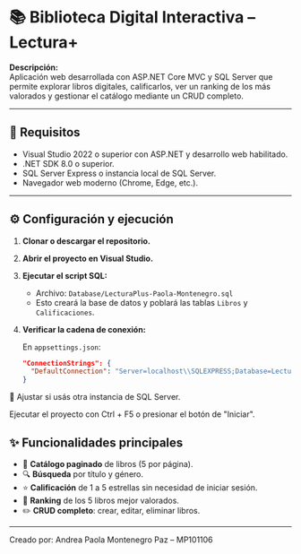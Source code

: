 # 📚 Biblioteca Digital Interactiva – Lectura+

**Descripción:**  
Aplicación web desarrollada con ASP.NET Core MVC y SQL Server que permite explorar libros digitales, calificarlos, ver un ranking de los más valorados y gestionar el catálogo mediante un CRUD completo.

---

## 🚀 Requisitos

- Visual Studio 2022 o superior con ASP.NET y desarrollo web habilitado.
- .NET SDK 8.0 o superior.
- SQL Server Express o instancia local de SQL Server.
- Navegador web moderno (Chrome, Edge, etc.).

---

## ⚙️ Configuración y ejecución

1. **Clonar o descargar el repositorio.**

2. **Abrir el proyecto en Visual Studio.**

3. **Ejecutar el script SQL:**

   - Archivo: `Database/LecturaPlus-Paola-Montenegro.sql`
   - Esto creará la base de datos y poblará las tablas `Libros` y `Calificaciones`.

4. **Verificar la cadena de conexión:**

   En `appsettings.json`:

   ```json
   "ConnectionStrings": {
     "DefaultConnection": "Server=localhost\\SQLEXPRESS;Database=LecturaPlusDB;Trusted_Connection=True;"
   }
🔧 Ajustar si usás otra instancia de SQL Server.

Ejecutar el proyecto con Ctrl + F5 o presionar el botón de "Iniciar".

## ✨ Funcionalidades principales

- 📖 **Catálogo paginado** de libros (5 por página).
- 🔍 **Búsqueda** por título y género.
- ⭐ **Calificación** de 1 a 5 estrellas sin necesidad de iniciar sesión.
- 🥇 **Ranking** de los 5 libros mejor valorados.
- ✏️ **CRUD completo**: crear, editar, eliminar libros.

---



Creado por:
Andrea Paola Montenegro Paz – MP101106
